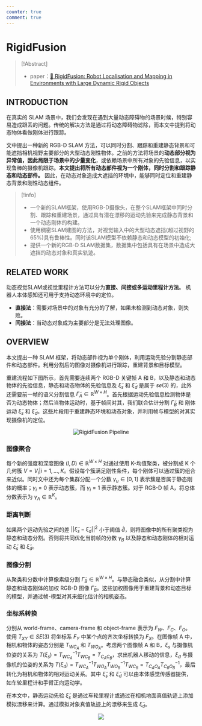 ```yaml
---
counter: true
comment: true
---
```


# RigidFusion

> [!Abstract]
> - paper：[:book: RigidFusion: Robot Localisation and Mapping in Environments with Large Dynamic Rigid Objects](https://arxiv.org/abs/2010.10841)
<!-- > - code：[:material-github: RigidFusion](https://github.com/BertaBescos/DynaSLAM) -->


## INTRODUCTION


在真实的 SLAM 场景中，我们会发现在遇到大量动态障碍物的场景时候，特别容易造成跟丢的问题。传统的解决方法是通过将动态障碍物滤除，而本文中提到将动态物体看做刚体进行跟踪。

文中提出一种新的 RGB-D SLAM 方法，可以同时分割、跟踪和重建静态背景和可能遮挡相机视野主要部分的大型动态刚性物体。之前的方法将场景的**动态部分视为异常值，因此局限于场景中的少量变化**，或依赖场景中所有对象的先验信息，以实现鲁棒的摄像机跟踪。**本文提出将所有动态部件视为一个刚体，同时分割和跟踪静态和动态部件。** 因此，在动态对象造成大遮挡的环境中，能够同时定位和重建静态背景和刚性动态组件。

> [!info]
> - 一个新的SLAM框架，使用RGB-D摄像头，在整个SLAM框架中同时分割、跟踪和重建场景，通过具有潜在漂移的运动先验来完成静态背景和一个动态刚体的构建。
> - 使用稠密SLAM建图的方法，对视觉输入中的大型动态遮挡(超过视野的65%)具有鲁棒性。同时该SLAM模型不依赖静态和动态模型的初始化;
> - 提供一个新的RGB-D SLAM数据集，数据集中包括具有在场景中造成大遮挡的动态对象和真实轨迹。

## RELATED WORK

动态视觉SLAM或视觉里程计方法可以分为**直接、间接或多运动里程计方法**。 机器人本体感知还可用于支持动态环境中的定位。

- **直接法**：需要对场景中的对象有充分的了解，如果未检测到动态对象，则失败。
- **间接法**：当动态对象成为主要部分是无法处理图像。

## OVERVIEW

本文提出一种 SLAM 框架，将动态部件视为单个刚体，利用运动先验分割静态部件和动态部件。利用分割后的图像对摄像机进行跟踪，重建背景和目标模型。

重建流程如下图所示，首先需要连续两个 RGB-D 关键帧 A 和 B，以及静态和动态物体的先验信息，静态和动态物体的先验信息及 $\widetilde{\xi}_s$ 和 $\widetilde{\xi}_d$ 是属于 $se(3)$ 的，此外还需要前一帧的语义分割信息 $\widetilde{\Gamma}_A \in \mathbb{R}^{W \times H}$。首先根据运动先验信息检测物体是否为动态物体；然后当物体运动时，基于帧间对其，我们联合估计分割 $\widetilde{\Gamma}_B$ 和 刚体运动 $\widetilde{\xi}_s$ 和 $\widetilde{\xi}_d$。这些片段用于重建静态环境和动态对象，并利用帧与模型的对其实现摄像机的定位。

<center><img src="https://cdn.jsdelivr.net/gh/jujimeizuo/note@gh-pages/assets/images/cv/slam/RigidFusion-1.jpg" alt="RigidFusion Pipeline"></center>

### 图像聚合

每个新的强度和深度图像 $(I,D) \in \mathbb{R}^{W \times H}$ 对通过使用 K-均值聚类，被分割成 K 个几何簇 $V=V_i|i=1,...,K$。假设每个簇满足刚性条件，每个刚体可以通过簇的组合来近似。同时文中还为每个集群分配一个分数 $\gamma_u \in [0,1]$ 表示簇是否属于静态刚体的概率；$\gamma_i=0$ 表示动态簇，而 $\gamma_i=1$ 表示静态簇。对于 RGB-D 帧 A，将总体分数表示为 $\gamma_A \in \mathbb{R}^K$。
### 距离判断

如果两个运动先验之间的差 $||\widetilde{\xi}_s -\widetilde{\xi}_d||^2$ 小于阈值 $\hat{d}$，则将图像中的所有聚类视为静态和动态分割。否则将共同优化当前帧的分数 $\gamma_B$ 以及静态和动态刚体的相对运动 $\widetilde{\xi}_s$ 和 $\widetilde{\xi}_d$。
### 图像分割

从聚类和分数中计算像素级分割 $\widetilde{\Gamma}_B \in \mathbb{R}^{W \times H}$。与静态融合类似，从分割中计算静态和动态刚体的加权 RGB-D 图像 $\widetilde{\Gamma}_B$。这些加权图像用于重建背景和动态目标的模型，并通过帧-模型对其来细化估计的相机姿态。
### 坐标系转换

分别从 world-frame、camera-frame 和 object-frame 表示为 $F_W、F_C、F_O$。使用 $T_{XY} \in SE(3)$ 将坐标系 $F_Y$ 中某个点的齐次坐标转换为 $F_X$。在图像帧 A 中，相机和物体的姿态分别是 $T_{WC_A}$ 和 $T_{WO_A}$。考虑两个图像帧 A 和 B，$\xi_s$ 与摄像机位姿的关系为 $T(\xi_s)=T_{WC_A}^{-1}T_{WC_B}=T_{C_AC_B}$，求出机器人移动的信息，$\xi_d$ 与摄像机的位姿的关系为 $T(\xi_d)=T_{WC_A}^{-1}T_{WO_A}T_{WO_B}^{-1}T_{WC_B}=T_{C_AO_A}T_{C_BO_B}^{-1}$，最后转化为相机和物体的相对运动关系。其中 $\widetilde{\xi}_s$ 和 $\widetilde{\xi}_d$ 可以由本体感觉传感器提供，如车轮里程计和手臂正向运动学。

在本文中，静态运动先验 $\widetilde{\xi}_s$ 是通过车轮里程计或通过在相机地面真值轨迹上添加模拟漂移来计算。通过模拟对象真值轨迹上的漂移来生成 $\widetilde{\xi}_d$。

<center><img src="https://cdn.jsdelivr.net/gh/jujimeizuo/note@gh-pages/assets/images/cv/slam/RigidFusion-2.jpg"></center>
